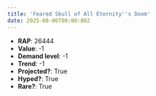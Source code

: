 ```yaml
---
title: 'Feared Skull of All Eternity''s Doom'
date: 2025-08-06T00:00:00Z
---
```

- **RAP**: 26444
- **Value**: -1
- **Demand level**: -1
- **Trend**: -1
- **Projected?**: True
- **Hyped?**: True
- **Rare?**: True
